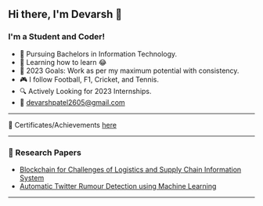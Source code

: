 ## Hi there, I'm Devarsh 👋

### I'm a Student and Coder!
- 📖 Pursuing Bachelors in Information Technology.
- 🌱 Learning how to learn 😂
- 🥅 2023 Goals: Work as per my maximum potential with consistency.
- 🎮 I follow Football, F1, Cricket, and Tennis.
- 🔍 Actively Looking for 2023 Internships.
- 📧 devarshpatel2605@gmail.com 

---
📂 Certificates/Achievements [here](https://github.com/Devarsh26/Certificates)

---
### 📝 Research Papers
- [Blockchain for Challenges of Logistics and Supply Chain Information System](https://ieeexplore.ieee.org/document/10037294/)
- [Automatic Twitter Rumour Detection using Machine Learning](https://ieeexplore.ieee.org/document/10037317/)

---
